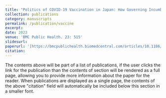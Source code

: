 ```yaml
---
title: "Politics of COVID-19 Vaccination in Japan: How Governing Incumbents’ Representation Affected Regional Rollout Variation"
collection: publications
category: manuscripts
permalink: /publication/vaccine
excerpt:
date: 2023
venue: 'BMC Public Health. 23: 515'
slidesurl:
paperurl: '[https://bmcpublichealth.biomedcentral.com/articles/10.1186/s12889-023-15376-6](https://journals.sagepub.com/doi/10.1177/00223433221123362)'
citation:
---
```


The contents above will be part of a list of publications, if the user clicks the link for the publication than the contents of section will be rendered as a full page, allowing you to provide more information about the paper for the reader. When publications are displayed as a single page, the contents of the above "citation" field will automatically be included below this section in a smaller font.
